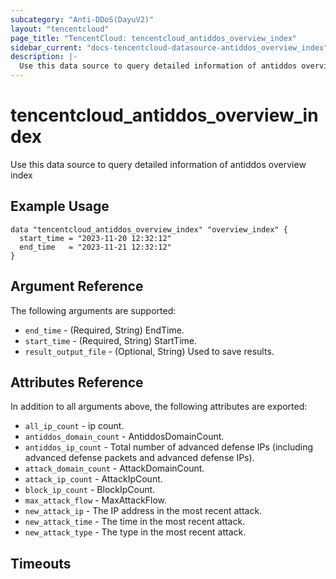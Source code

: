 ```yaml
---
subcategory: "Anti-DDoS(DayuV2)"
layout: "tencentcloud"
page_title: "TencentCloud: tencentcloud_antiddos_overview_index"
sidebar_current: "docs-tencentcloud-datasource-antiddos_overview_index"
description: |-
  Use this data source to query detailed information of antiddos overview index
---
```


# tencentcloud_antiddos_overview_index

Use this data source to query detailed information of antiddos overview index

## Example Usage

```hcl
data "tencentcloud_antiddos_overview_index" "overview_index" {
  start_time = "2023-11-20 12:32:12"
  end_time   = "2023-11-21 12:32:12"
}
```

## Argument Reference

The following arguments are supported:

* `end_time` - (Required, String) EndTime.
* `start_time` - (Required, String) StartTime.
* `result_output_file` - (Optional, String) Used to save results.

## Attributes Reference

In addition to all arguments above, the following attributes are exported:

* `all_ip_count` - ip count.
* `antiddos_domain_count` - AntiddosDomainCount.
* `antiddos_ip_count` - Total number of advanced defense IPs (including advanced defense packets and advanced defense IPs).
* `attack_domain_count` - AttackDomainCount.
* `attack_ip_count` - AttackIpCount.
* `block_ip_count` - BlockIpCount.
* `max_attack_flow` - MaxAttackFlow.
* `new_attack_ip` - The IP address in the most recent attack.
* `new_attack_time` - The time in the most recent attack.
* `new_attack_type` - The type in the most recent attack.


## Timeouts

<no value>


